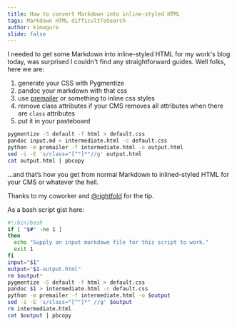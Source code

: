 ```yaml
---
title: How to convert Markdown into inline-styled HTML
tags: Markdown HTML difficultToSearch
author: kimagure
slide: false
---
```

I needed to get some Markdown into inline-styled HTML for my work's blog today, was surprised I couldn't find any straightforward guides. Well folks, here we are:

1. generate your CSS with Pygmentize
2. pandoc your markdown with that css
3. use [premailer](https://pypi.python.org/pypi/premailer) or something to inline css styles
4. remove class attributes if your CMS removes all attributes when there are `class` attributes
5. put it in your pasteboard

```bash
pygmentize -S default -f html > default.css
pandoc input.md > intermediate.html -c default.css
python -m premailer -f intermediate.html -o output.html
sed -i -E 's/class="[^"]*"//g' output.html
cat output.html | pbcopy
```

…and that’s how you get from normal Markdown to inlined-styled HTML for your CMS or whatever the hell.

Thanks to my coworker and [@rightfold](https://twitter.com/rightfold) for the tip.

As a bash script gist here:

```bash
#!/bin/bash
if [ "$#" -ne 1 ]
then
  echo "Supply an input markdown file for this script to work."
  exit 1
fi
input="$1"
output="$1-output.html"
rm $output*
pygmentize -S default -f html > default.css
pandoc $1 > intermediate.html -c default.css
python -m premailer -f intermediate.html -o $output
sed -i -E 's/class="[^"]*" //g' $output
rm intermediate.html
cat $output | pbcopy
```

